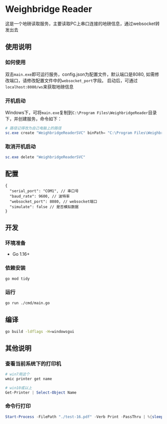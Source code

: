 # Weighbridge Reader

这是一个地磅读取服务，主要读取PC上串口连接的地磅信息，通过websocket转发出去

## 使用说明

### 如何使用
双击`main.exe`即可运行服务，config.json为配置文件，默认端口是8080, 如需修改端口，请修改配置文件中的`websocket_port`字段。
启动后，可通过`localhost:8080/ws`来获取地磅信息

### 开机启动

Windows下，可将`main.exe`复制到`C:\Program Files\WeighbridgeReader`目录下，并创建服务，命令如下：
```powershell
# 路径记得改为自己电脑上的路径
sc.exe create "WeighbridgeReaderSVC" binPath= "C:\Program Files\WeighbridgeReader\main.exe" start= auto 
```

### 取消开机启动

```powershell
sc.exe delete "WeighbridgeReaderSVC"
```


## 配置

```json5
{
  "serial_port": "COM1", // 串口号
  "baud_rate": 9600, // 波特率
  "websocket_port": 8080, // websocket端口
  "simulate": false // 是否模拟数据
}
```

## 开发

### 环境准备

- Go 1.16+

### 依赖安装

```bash
go mod tidy
```

### 运行

```bash
go run ./cmd/main.go
```

## 编译

```bash
go build -ldflags -H=windowsgui
```

## 其他说明

### 查看当前系统下的打印机

```powershell
# win7用这个
wmic printer get name

# win10或以上
Get-Printer | Select-Object Name
```

### 命令行打印

```powershell
Start-Process -FilePath "./test-16.pdf" -Verb Print -PassThru | %{sleep 10;$_} | kill
```
